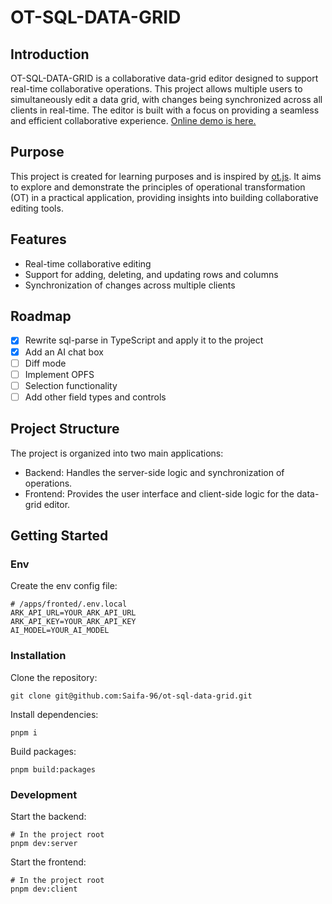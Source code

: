 # OT-SQL-DATA-GRID
## Introduction
OT-SQL-DATA-GRID is a collaborative data-grid editor designed to support real-time collaborative operations. This project allows multiple users to simultaneously edit a data grid, with changes being synchronized across all clients in real-time. The editor is built with a focus on providing a seamless and efficient collaborative experience.
[Online demo is here.](http://124.223.88.106/)

## Purpose
This project is created for learning purposes and is inspired by [ot.js](https://github.com/Operational-Transformation/operational-transformation.github.com). It aims to explore and demonstrate the principles of operational transformation (OT) in a practical application, providing insights into building collaborative editing tools.

## Features
- Real-time collaborative editing
- Support for adding, deleting, and updating rows and columns
- Synchronization of changes across multiple clients

## Roadmap
- [x] Rewrite sql-parse in TypeScript and apply it to the project
- [x] Add an AI chat box
- [ ] Diff mode
- [ ] Implement OPFS
- [ ] Selection functionality
- [ ] Add other field types and controls

## Project Structure
The project is organized into two main applications:

- Backend: Handles the server-side logic and synchronization of operations.
- Frontend: Provides the user interface and client-side logic for the data-grid editor.

## Getting Started
### Env
Create the env config file:
```
# /apps/fronted/.env.local
ARK_API_URL=YOUR_ARK_API_URL
ARK_API_KEY=YOUR_ARK_API_KEY
AI_MODEL=YOUR_AI_MODEL
```


### Installation
Clone the repository:
```
git clone git@github.com:Saifa-96/ot-sql-data-grid.git
```

Install dependencies:
```
pnpm i
```

Build packages:
```
pnpm build:packages
```

### Development
Start the backend:
```
# In the project root
pnpm dev:server
```

Start the frontend:
```
# In the project root
pnpm dev:client
```